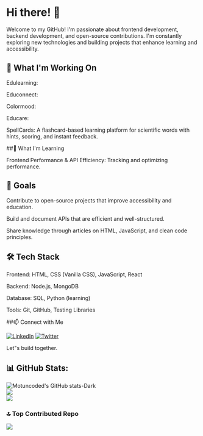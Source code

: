 # Hi there! 👋

Welcome to my GitHub! I'm passionate about frontend development, backend development, and open-source contributions. I'm constantly exploring new technologies and building projects that enhance learning and accessibility.


## 🚀 What I'm Working On
Edulearning:

Educonnect:

Colormood:

Educare:

SpellCards: A flashcard-based learning platform for scientific words with hints, scoring, and instant feedback.




##🌱 What I'm Learning

Frontend Performance & API Efficiency: Tracking and optimizing performance.



## 🎯 Goals

Contribute to open-source projects that improve accessibility and education.

Build and document APIs that are efficient and well-structured.

Share knowledge through articles on HTML, JavaScript, and clean code principles.


## 🛠️ Tech Stack

Frontend: HTML, CSS (Vanilla CSS), JavaScript, React

Backend: Node.js, MongoDB

Database: SQL, Python (learning)

Tools: Git, GitHub, Testing Libraries



##📫 Connect with Me

[![LinkedIn](https://img.shields.io/badge/LINKEDIN-black.svg?logo=linkedin&logoColor=white&logoWidth=30)](https://linkedin.com/in//motunrayoAdeneye ) 
[![Twitter](https://img.shields.io/badge/TWITTER-black.svg?logo=Twitter&logoColor=white&logoWidth=30)](https://twitter.com/motunadeneye) 


Let"s build together.

## 📊 GitHub Stats:
![Motuncoded's GitHub stats-Dark](https://github-readme-stats.vercel.app/api?username=motuncoded&show_icons=true&theme=dark#gh-dark-mode-only)[](https://github.com/motuncoded/github-readme-stats#gh-dark-mode-only)
<br/>
![](https://github-readme-streak-stats.herokuapp.com/?user=motuncoded&theme=dark&hide_border=false)
<br/>
![](https://github-readme-stats.vercel.app/api/top-langs/?username=motuncoded&theme=dark&hide_border=false&include_all_commits=false&count_private=false&layout=compact)
<br/>


### 🔝 Top Contributed Repo
![](https://github-contributor-stats.vercel.app/api?username=motuncoded&limit=5&theme=dark&combine_all_yearly_contributions=true)<br/>

